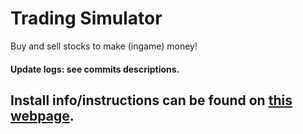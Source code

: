 # Trading Simulator
Buy and sell stocks to make (ingame) money!
#### Update logs: see commits descriptions.

## Install info/instructions can be found on [this webpage](https://letgame.github.io/TradingSimulator/index.html).
